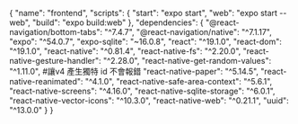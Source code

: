 {
  "name": "frontend",
  "scripts": {
    "start": "expo start",
    "web": "expo start --web",
    "build": "expo build:web"
  },
  "dependencies": {
    "@react-navigation/bottom-tabs": "^7.4.7",
    "@react-navigation/native": "^7.1.17",
    "expo": "^54.0.7",
    "expo-sqlite": "~16.0.8",
    "react": "^19.1.0",
    "react-dom": "^19.1.0",
    "react-native": "^0.81.4",
    "react-native-fs": "^2.20.0",
    "react-native-gesture-handler": "^2.28.0",
    "react-native-get-random-values": "^1.11.0", #讓v4 產生獨特 id 不會報錯
    "react-native-paper": "^5.14.5",
    "react-native-reanimated": "^4.1.0",
    "react-native-safe-area-context": "^5.6.1",
    "react-native-screens": "^4.16.0",
    "react-native-sqlite-storage": "^6.0.1",
    "react-native-vector-icons": "^10.3.0",
    "react-native-web": "^0.21.1",
    "uuid": "^13.0.0"
  }
}
